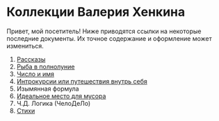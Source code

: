 # Коллекции Валерия Хенкина

Привет, мой посетитель!
Ниже приводятся ссылки на некоторые последние документы. 
Их точное содержание и оформление может измениться.

1. [Рассказы](1-20.md)
2. [Рыба в полнолуние](21-40.md)
3. [Число и имя](41-61.md)
4. [Интрокурсии или путешествия внутрь себя](62-81.md)
5. Изымянная формула
6. [Идеальное место для мусора](180-188.md)
7. Ч.Д. Логика (ЧелоДеЛо)
8. [Стихи](99.md)
